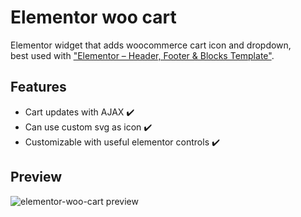 # Elementor woo cart
Elementor widget that adds woocommerce cart icon and dropdown,<br>
best used with ["Elementor – Header, Footer & Blocks Template"](https://wordpress.org/plugins/header-footer-elementor/).

## Features
* Cart updates with AJAX :heavy_check_mark:
* Can use custom svg as icon :heavy_check_mark:
* Customizable with useful elementor controls :heavy_check_mark:

## Preview
![elementor-woo-cart preview](https://images2.imgbox.com/c7/91/n42qZmj5_o.jpg)
